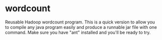 wordcount
=========

Reusable Hadoop wordcount program. This is a quick version to allow you to compile any java program easily and produce a runnable jar file with one command.
Make sure you have "ant" installed and you'll be ready to try.
